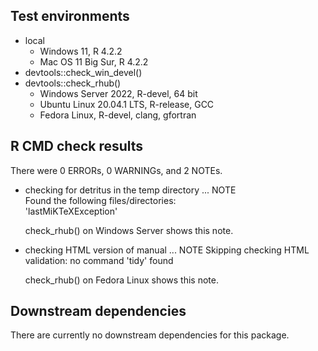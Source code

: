 ## Test environments

* local
    * Windows 11, R 4.2.2
    * Mac OS 11 Big Sur, R 4.2.2
* devtools::check_win_devel()
* devtools::check_rhub()
    * Windows Server 2022, R-devel, 64 bit
    * Ubuntu Linux 20.04.1 LTS, R-release, GCC
    * Fedora Linux, R-devel, clang, gfortran

## R CMD check results

There were 0 ERRORs, 0 WARNINGs, and 2 NOTEs.

* checking for detritus in the temp directory ... NOTE   
  Found the following files/directories:   
    'lastMiKTeXException'   

  check_rhub() on Windows Server shows this note. 


* checking HTML version of manual ... NOTE
  Skipping checking HTML validation: no command 'tidy' found

  check_rhub() on Fedora Linux shows this note.

## Downstream dependencies

There are currently no downstream dependencies for this package.
